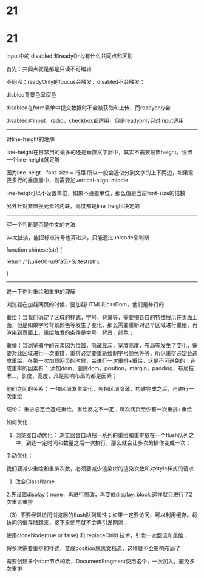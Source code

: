 # 21

# 21

input中的 disabled 和readyOnly有什么共同点和区别

首先：共同点就是都是只读不可编辑

不同点：readyOnly的foucus会触发，disabled不会触发；

disbled背景色呈灰色

disabled在form表单中提交数据时不会被获取和上传，而readyonly会

disabled对input，radio，checkbox都适用，但是readyonly只对input适用

---

对line-height的理解

line-height在日常用的最多的还是垂直文字居中，其实不需要设置height，设置一个line-height就足够

因为line-heigt - font-size = 行距 所以一般会近似分到文字的上下两边，如果需要多行的垂直居中，则需要加vertical-align: middle

line-heigt可以不设置单位，如果不设置单位，那么值是当前font-size的倍数

另外针对非置换元素的内联，高度都是line_height决定的

---

写一个判断是否是中文的方法

\w太扯淡，能把标点符号也算进来，只能通过unicode来判断

function chinese(str) {

return /^[\u4e00-\u9fa5]+$/.test(str);

}

---

说一下你对重绘和重排的理解

浏览器在加载网页的时候，要加载HTML和cssDom，他们是并行的

重绘：当我们确定了区域的样式，字号，背景等，需要把各自的特性展示在页面上面，但是如果字号背景颜色等发生了变化，那么需要重新对这个区域进行重绘，再渲染到页面上，重绘触发的条件是字号，背景，颜色；

重排：当浏览器中的元素因为位置，隐藏显示，宽度高度，布局等发生了变化，需要对此区域进行一次重排，重排必定要重新绘制字号颜色等等，所以重排必定会造成重绘，在第一次加载网页的时候，会进行一次重排+重绘，这是不可避免的；造成重排的因素有： 添加dom，删除dom，position，margin，padding，布局技术...，长度，宽度，凡是影响布局的都是因素；

他们之间的关系： 一块区域发生变化，先把区域隐藏，构建完成之后，再进行一次重绘

结论： 重排必定会造成重绘，重绘反之不一定；每次网页至少有一次重排+重绘

如何优化：

1. 浏览器自动优化： 浏览器会自动把一系列的重绘和重排放在一个flush队列之中，到达一定时间和数量之后一次执行，那么就会让多次的操作变成一次；

手动优化：

我们要减少重绘和重排次数，必须要减少渲染树的渲染次数和对style样式的请求

1. 改变ClassName

2.先设置display：none，再进行修改，再变成display: block;这样就只进行了2次重绘重排

（3）不要经常访问浏览器的flush队列属性；如果一定要访问，可以利用缓存。将访问的值存储起来，接下来使用就不会再引发回流；

使用cloneNode(true or false) 和 replaceChild 技术，引发一次回流和重绘；

将多次需要重排的样式，变成position脱离文档流，这样就不会影响布局了

需要创建多个dom节点的话，DocumentFragment使用这个，一次加入，避免多次重排